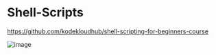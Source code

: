 # Shell-Scripts

https://github.com/kodekloudhub/shell-scripting-for-beginners-course

![image](https://github.com/user-attachments/assets/633f1cde-3a1e-4426-a436-c28752ff904f)



